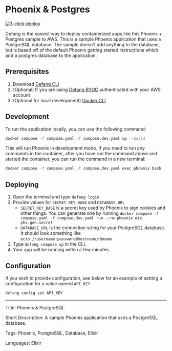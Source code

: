 # Phoenix & Postgres

[![1-click-deploy](https://defang.io/deploy-with-defang.png)](https://portal.defang.dev/redirect?url=https%3A%2F%2Fgithub.com%2Fnew%3Ftemplate_name%3Dsample-phoenix-postgres-template%26template_owner%3DDefangSamples)

Defang is the easiest way to deploy containerized apps like this Phoenix + Postgres sample to AWS. This is a sample Phoenix application that uses a PostgreSQL database. The sample doesn't add anything to the database, but is based off of the default Phoenix getting started instructions which add a postgres database to the application.

## Prerequisites

1. Download [Defang CLI](https://github.com/DefangLabs/defang)
2. (Optional) If you are using [Defang BYOC](https://docs.aws.amazon.com/cli/latest/userguide/cli-chap-configure.html) authenticated with your AWS account
3. (Optional for local development) [Docker CLI](https://docs.docker.com/engine/install/)

## Development

To run the application locally, you can use the following command:

```bash
docker compose -f compose.yaml -f compose.dev.yaml up --build
```

This will run Phoenix in development mode. If you need to run any commands in the container, after you have run the command above and started the container, you can run the command in a new terminal:

```bash
docker compose -f compose.yaml -f compose.dev.yaml exec phoenix bash
```

## Deploying

1. Open the terminal and type `defang login`
2. Provide values for `SECRET_KEY_BASE` and `DATABASE_URL`
   - `SECRET_KEY_BASE` is a secret key used by Phoenix to sign cookies and other things. You can generate one by running `docker compose -f compose.yaml -f compose.dev.yaml run --rm phoenix mix phx.gen.secret`
   - `DATABASE_URL` is the connection string for your PostgreSQL database. It should look something like `ecto://username:password@hostname/dbname`
3. Type `defang compose up` in the CLI.
4. Your app will be running within a few minutes.

## Configuration
If you wish to provide configuration, see below for an example of setting a configuration for a value named `API_KEY`.

```bash
defang config set API_KEY
```

---

Title: Phoenix & PostgreSQL

Short Description: A sample Phoenix application that uses a PostgreSQL database.

Tags: Phoenix, PostgreSQL, Database, Elixir

Languages: Elixir
